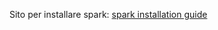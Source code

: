 Sito per installare spark: [spark installation guide](https://www.machinelearningplus.com/pyspark/install-pyspark-on-linux)
